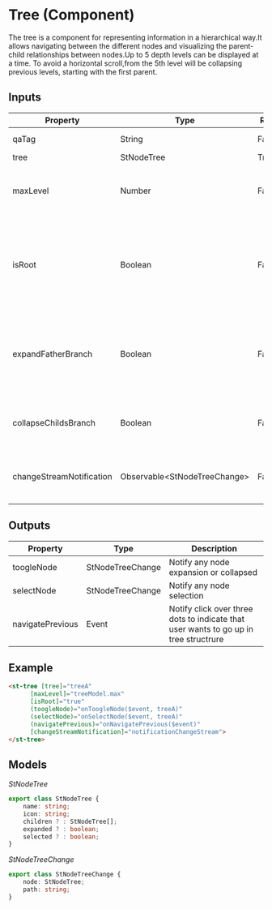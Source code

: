 # Tree (Component)

   The tree is a component for representing information in a hierarchical way.It allows navigating between the different nodes and visualizing the parent-child relationships between nodes.Up to 5 depth levels can be displayed at a time. To avoid a horizontal scroll,from the 5th level will be collapsing previous levels, starting with the first parent.

## Inputs

| Property                 | Type                               | Req   | Description                                                                                                                                   | Default |
| ------------------------ | ---------------------------------- | ----- | --------------------------------------------------------------------------------------------------------------------------------------------- | ------- |
| qaTag                    | String                             | False | Id value for qa test                                                                                                                          | ''      |
| tree                     | StNodeTree                         | True  | Tree root node                                                                                                                                |         |
| maxLevel                 | Number                             | False | Max level to show. From this level the tree does not expand more                                                                              |         |
| isRoot                   | Boolean                            | False | TRUE: the first node is root and not show dots, FALSE: the first node is not root andwe put three dots to indicate that are more levels upper | true    |
| expandFatherBranch       | Boolean                            | False | TRUE: Expand the path from the root to the expanded node if any node is not expanded.FALSE: Only expand the selected node                     | true    |
| collapseChildsBranch     | Boolean                            | False | TRUE: Collapse all child nodes. FALSE: Only collapse the selected node                                                                        | true    |
| changeStreamNotification | Observable&lt;StNodeTreeChange&gt; | False | Stream for notificating changes in some node and not change all tree                                                                          |         |

## Outputs

| Property         | Type             | Description                                                                          |
| ---------------- | ---------------- | ------------------------------------------------------------------------------------ |
| toogleNode       | StNodeTreeChange | Notify any node expansion or collapsed                                               |
| selectNode       | StNodeTreeChange | Notify any node selection                                                            |
| navigatePrevious | Event            | Notify click over three dots to indicate that user wants to go up in tree structrure |

## Example
```html
<st-tree [tree]="treeA"
      [maxLevel]="treeModel.max"
      [isRoot]="true"
      (toogleNode)="onToogleNode($event, treeA)"
      (selectNode)="onSelectNode($event, treeA)"
      (navigatePrevious)="onNavigatePrevious($event)"
      [changeStreamNotification]="notificationChangeStream">
</st-tree>
```

## Models
*StNodeTree*
```typescript
export class StNodeTree {
    name: string;
    icon: string;
    children ? : StNodeTree[];
    expanded ? : boolean;
    selected ? : boolean;
}
```

*StNodeTreeChange*
```typescript
export class StNodeTreeChange {
    node: StNodeTree;
    path: string;
}
```

